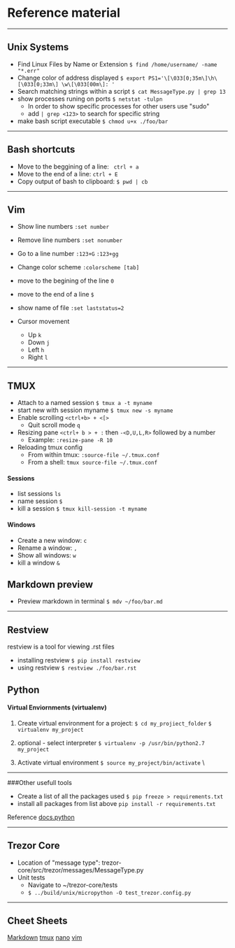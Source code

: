 # Reference material
______

## Unix Systems
* Find Linux Files by Name or Extension
`$ find /home/username/ -name "*.err"`
* Change color of address displayed
`$ export PS1='\[\033[0;35m\]\h\[\033[0;33m\] \w\[\033[00m\]: '`
* Search matching strings within a script
`$ cat MessageType.py | grep 13`
* show processes runing on ports
`$ netstat -tulpn`
	* In order to show specific processes for other users use "sudo"
	* add `| grep <123>` to search for specific string 
* make bash script executable 
`$ chmod u+x ./foo/bar`
______
## Bash shortcuts
* Move to the beggining of a line: ` ctrl + a`
* Move to the end of a line: `ctrl + E ` 
* Copy output of bash to clipboard: `$ pwd | cb `
______

## Vim
* Show line numbers 
`:set number`
* Remove line numbers
`:set nonumber`
* Go to a line number
`:123+G`
`:123+gg`
* Change color scheme 
`:colorscheme [tab]`
* move to the begining of the line 
`0`
* move to the end of a line 
`$`
* show name of file
`:set laststatus=2`

* Cursor movement 
   * Up `k`
   * Down `j`
   * Left `h`
   * Right `l` 

______

## TMUX

* Attach to a named session
`$ tmux a -t myname`
* start new with session myname
`$ tmux new -s myname`
* Enable scrolling 
`<ctrl+b> + <[>`
	* Quit scroll mode 
`q`
* Resizing pane 
`<ctrl+ b > + :` then `-<D,U,L,R>` followed by a number
	* Example: `:resize-pane -R 10`
* Reloading tmux config
   * From within tmux: `:source-file ~/.tmux.conf`
   * From a shell: `tmux source-file ~/.tmux.conf`

#### Sessions
* list sessions `ls`
* name session `$`
* kill a session `$ tmux kill-session -t myname`
#### Windows
* Create a new window: `c`
* Rename a window: `,`
* Show all windows: `w`
* kill a window `&`

## Markdown preview

* Preview markdown in terminal 
`$ mdv ~/foo/bar.md`
______
## Restview
restview is a tool for viewing .rst files<br/>

* installing restview
`$ pip install restview`
* using restview
`$ restview ./foo/bar.rst`

## Python 
#### Virtual Enviornments (virtualenv)

1. Create virtual environment for a project: 
`$ cd my_projiect_folder`
`$ virtualenv my_project`

2. optional - select interpreter 
`$ virtualenv -p /usr/bin/python2.7 my_project`

3. Activate virtual environment
`$ source my_project/bin/activate` \\
______

###Other usefull tools
* Create a list of all the packages used
`$ pip freeze > requirements.txt` 
* install all packages from list above
`pip install -r requirements.txt`

Reference [docs.python](https://docs.python-guide.org/dev/virtualenvs/)
______
## Trezor Core

* Location of "message type": trezor-core/src/trezor/messages/MessageType.py
* Unit tests
	* Navigate to ~/trezor-core/tests
	* `$ ../build/unix/micropython -O test_trezor.config.py`
______
## Cheet Sheets
[Markdown](https://github.com/adam-p/markdown-here/wiki/Markdown-Cheatsheet#links) 
[tmux](https://gist.github.com/MohamedAlaa/2961058)
[nano](https://www.codexpedia.com/text-editor/nano-text-editor-command-cheatsheet/)
[vim](https://vim.rtorr.com/)
